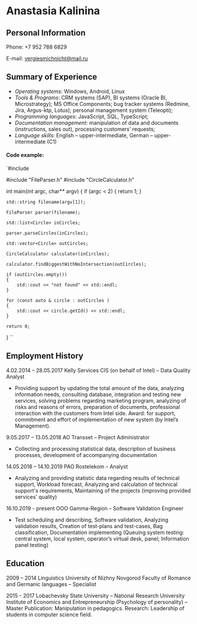 # **Anastasia Kalinina**

## Personal Information

Phone:	+7 952 788 6829

E-mail:	vergiesmichnicht@mail.ru

## Summary of Experience

* *Operating systems*: Windows, Android, Linux
* *Tools & Programs*: CRM systems (SAP), BI systems (Oracle BI, Microstrategy); MS Office Components; bug tracker systems (Redmine, Jira,  Argus-ktp, Lotus); personal management system (Teleopti);
* *Programming languages*: JavaScript, SQL, TypeScript;
* *Documentation management*: manipulation of data and documents (instructions, sales out), processing customers’ requests;
* *Language skills*: English – upper-intermediate, German – upper-intermediate (C1)

#### Code example:

`#include <iostream>

#include "FileParser.h"
#include "CircleCalculator.h"

int main(int argc, char** argv)
{
    if (argc < 2)
    {
        return 1;
    }

    std::string filename(argv[1]);

    FileParser parser(filename);

    std::list<Circle> inCircles;

    parser.parseCircles(inCircles);

    std::vector<Circle> outCircles;

    CircleCalculator calculator(inCircles);

    calculator.findBiggestWithNoIntersection(outCircles);

    if (outCircles.empty())
    {
        std::cout << "not found" << std::endl;
    }

    for (const auto & circle : outCircles )
    {
        std::cout << circle.getId() << std::endl;
    }

    return 0;
}
``

## Employment History

4.02.2014 – 28.05.2017  Kelly Services CIS (on behalf of Intel) –  Data Quality Analyst
-	Providing support by updating the total amount of the data, analyzing information needs, consulting database, integration and testing new services, solving problems regarding marketing program, analyzing of risks and reasons of errors, preparation of documents, professional interaction with the customers from Intel side.
Award: for support, commitment and effort of implementation of new system (by Intel’s Management).


9.05.2017 – 13.05.2018  AO Transset – Project Administrator
-	Collecting and processing statistical data, description of business processes, development of accompanying documentation

14.05.2018 – 14.10.2019 PAO Rostelekom – Analyst
-	Analyzing and providing statistic data regarding results of     technical support, Workload forecast, Analyzing and calculation of technical support's requirements, Maintaining of the projects (improving provided services' quality)

16.10.2019 - present OOO Gamma-Region – Software Validation Engineer
-	Test scheduling and describing, Software validation, Analyzing validation results, Creation of test-plans and test-cases, Bag classification, Documentation implementing (Queuing system testing: central system, local system, operator’s virtual desk, panel; Information panel testing)

## Education

2009 – 2014 	Linguistics University of Nizhny Novgorod
Faculty of Romance and Germanic languages – Specialist

2015 - 2017 Lobachevsky State University – National Research University
Institute of Economics and Entrepreneurship (Psychology of personality) – Master
Publication: Manipulation in pedagogics. Research: Leadership of students in computer science field.
